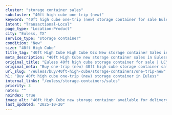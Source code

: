 ```yaml
---
cluster: "storage container sales"
subcluster: "40ft high cube one-trip (new)"
keyword: "40ft high cube one-trip (new) storage container for sale Euless, TX"
intent: "Transactional-Local"
page_type: "Location-Product"
city: "Euless, TX"
service_type: "storage container"
condition: "New"
size: "40ft High Cube"
title_tag: "40ft High Cube High Cube Ozx New storage container Sales in Euless | LC Container"
meta_description: "40ft High Cube new storage container sales in Euless. High cube containers with extra height. Fast delivery, competitive pricing. Serving storage containers area. Quote ID: JOW. Call (214) 524-4168 for your free quote today."
original_title: "Euless 40ft high cube storage container for sale | LC"
original_meta: "Buy one-trip (new) 40ft high cube storage container sale with local delivery in Euless, TX. LC Container — local Since 2003. Request a fast quote today."
url_slug: "/euless/buy/40ft-high-cube/storage-containers/one-trip-new"
h1: "Buy 40ft high cube one-trip (new) storage container in Euless"
internal_links: "/euless/storage-containers/sales"
priority: 3
notes: ""
noindex: true
image_alt: "40ft High Cube new storage container available for delivery in Euless"
last_updated: "2025-10-20"
---
```


<!-- TODO: Add unique city/inventory copy, images, and internal links here. -->
